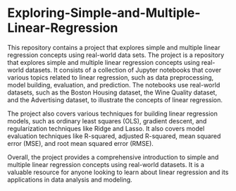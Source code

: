 # Exploring-Simple-and-Multiple-Linear-Regression
This repository contains a project that explores simple and multiple linear regression concepts using real-world data sets.
The project is a repository that explores simple and multiple linear regression concepts using real-world datasets. It consists of a collection of Jupyter notebooks that cover various topics related to linear regression, such as data preprocessing, model building, evaluation, and prediction. The notebooks use real-world datasets, such as the Boston Housing dataset, the Wine Quality dataset, and the Advertising dataset, to illustrate the concepts of linear regression.

The project also covers various techniques for building linear regression models, such as ordinary least squares (OLS), gradient descent, and regularization techniques like Ridge and Lasso. It also covers model evaluation techniques like R-squared, adjusted R-squared, mean squared error (MSE), and root mean squared error (RMSE).

Overall, the project provides a comprehensive introduction to simple and multiple linear regression concepts using real-world datasets. It is a valuable resource for anyone looking to learn about linear regression and its applications in data analysis and modeling.
